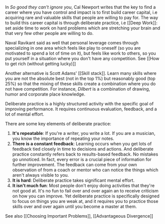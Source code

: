 In *So good they can't ignore you*, Cal Newport writes that the key to find a career where you have control and impact is to first build career capital, i.e acquiring rare and valuable skills that people are willing to pay for. The way to build this career capital is through deliberate practice, i.e [[Deep Work]]: set aside time to work on hard problems which are stretching your brain and that very few other people are willing to do.

Naval Ravikant said as well that personal leverage comes through specializing in one area which feels like play to oneself (so you are motivated to spend a lot of time on it), but feels like work to others, so you put yourself in a situation where you don't have any competition. See [[How to get rich (without getting lucky)]]

Another alternative is Scott Adams' [[Skill stack]]. Learn many skills where you are not the absolute best (not in the top 1%) but reasonably good (top 25%) so that the mixing of these skills create a combination where you do not have competition. For instance, *Dilbert* is a combination of drawing, humor and corporate place knowledge.

Deliberate practice is a highly structured activity with the specific goal of improving performance. It requires continuous evaluation, feedback, and a lot of mental effort.

There are some key elements of deliberate practice:
1. **It's repeatable**: If you're a writer, you write a lot. If you are a musician, you know the importance of repeating your notes.
2. **There is a constant feedback**: Learning occurs when you get lots of feedback tied closely in time to decisions and actions. And deliberate practice constantly refers back to results-based feedback. No mistakes go unnoticed. In fact, every error is a crucial piece of information for further improvement. The feedback can come from your own observation of from a coach or mentor who can notice the things which aren't always visible to you.
3. **It is hard**: Deliberate practice takes significant mental effort.
4. **It isn't much fun**: Most people don't enjoy doing activities that they're not good at. It's no fun to fail over and over again an to receive criticism on how you can improve. Yet deliberate practice is specifically designed to focus on things you are weak at, and it requires you to practice those skills over and over again until you become a master at them.



See also [[Choosing Important Problems]], [[Advantageous Divergence]]